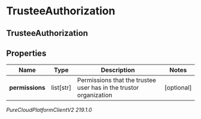 # TrusteeAuthorization

## TrusteeAuthorization

## Properties

|Name | Type | Description | Notes|
|------------ | ------------- | ------------- | -------------|
| **permissions** | list[str] | Permissions that the trustee user has in the trustor organization | [optional] |



_PureCloudPlatformClientV2 219.1.0_
